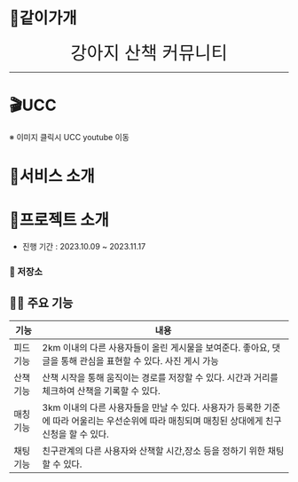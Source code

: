 # 🧸같이가개

<div align="center">
  <div style="font-size: xx-large; justify-items: center" >강아지 산책 커뮤니티</div>
  <!-- <img src="./readme_assets/images/jutopiaLogo.png" height="200">  -->
</div>

---

# 🎬UCC
<!-- [<img style="width: 10px;" src="./readme_assets/images/ucc.JPG">]() -->

※ 이미지 클릭시 UCC youtube 이동 

# 🎃서비스 소개


# 👶프로젝트 소개

- 진행 기간 : 2023.10.09 ~ 2023.11.17

### 📂 저장소

<!-- - **[🔎 Front-end 저장소](./jutopia_kmm)**
- **[🔎 Back-end 저장소(회원 서버)](./jutopia/member-server/)**
- **[🔎 Back-end 저장소(주식 서버)](./jutopia/stock-server/)**
- **[🔎 Back-end 저장소(챗봇 서버)](./jutopia/chat-server/)**
- **[🔎 Back-end 저장소(반 서버)](./jutopia/class-server/)**
- **[🔎 Back-end 저장소(뉴스 서버)](./jutopia/news-server/)**
- **[🔎 Back-end 저장소(임대 서버)](./jutopia/rent-server/)**
- **[🔎 Back-end 저장소(관리자 서버)](./jutopia/teacher/)** -->

## 👨‍🏫 주요 기능

| 기능        | 내용                                                                                                           |
|-----------|--------------------------------------------------------------------------------------------------------------|
| 피드 기능 | 2km 이내의 다른 사용자들이 올린 게시물을 보여준다. 좋아요, 댓글을 통해 관심을 표현할 수 있다. 사진 게시 가능 |
| 산책 기능 | 산책 시작을 통해 움직이는 경로를 저장할 수 있다. 시간과 거리를 체크하여 산책을 기록할 수 있다. |
| 매칭 기능 | 3km 이내의 다른 사용자들을 만날 수 있다. 사용자가 등록한 기준에 따라 어울리는 우선순위에 따라 매칭되며 매칭된 상대에게 친구신청을 할 수 있다. |
| 채팅 기능 | 친구관계의 다른 사용자와  산책할 시간,장소 등을 정하기 위한 채팅 할 수 있다. |


<!-- ## 👩‍🏫 기술 스택

### Front-end

| <img src="./readme_assets/images/android.png" alt="HTML5" width="100px"  height="100px" /> | <img src="./readme_assets/images/ios.png" alt="CSS3" width="100px" height="100px" /> | <img src="./readme_assets/images/kotlin.png" alt="TypeScript" width="100px" height="100px" /> | <img src="./readme_assets/images/kmm.png" alt="React.js" width="150px" height="100px" /> | <img src="./readme_assets/images/swift.png" alt="Redux" width="100px" height="100px" /> | <img src="./readme_assets/images/thymeleaf.png" alt="Vite" width="100px" height="100px" /> |
|:------------:|:----------------:|:----------------:|:-----------------:|:---------------:|:--------------:|
| android | ios | kotlin | Kotlin Multiplatform | Mobile | swift | Thymeleaf |



### Back-end

| <img src="./readme_assets/images/java17.png" alt="HTML5" width="100px" height="100px" /> | <img src="./readme_assets/images/spring.png" width="100"> | <img src="./readme_assets/images/springcloud.jpg"  alt="HTML5" width="100px" height="100px" /> | <img src="./readme_assets/images/eureka.png"  alt="HTML5" width="100px" height="100px" /> | <img src="./readme_assets/images/mysql.png"  alt="HTML5" width="100px" height="100px" /> | <img src="./readme_assets/images/H2_logo.png"  alt="h2" width="100px" height="100px" /> |
|:-------:|:-------:|:-------:|:-------:|:-------:|:-------:|
| java17 | spring boot | spring cloud | netflix Eureka | MySQL | H2 | 


| <img src="./readme_assets/images/redis.png"  alt="redis" width="100px" height="100px" /> | <img src="./readme_assets/images/python.png"  alt="python" width="100px" height="100px" /> | <img src="./readme_assets/images/fastapi.png"  alt="fastapi" width="100px" height="100px" /> | <img src="./readme_assets/images/mongodb.jpg"  alt="mongodb" width="100px" height="100px" /> | <img src="./readme_assets/images/bart.JPG"  alt="mongodb" width="100px" height="100px" /> | <img src="./readme_assets/images/openai.png"  alt="mongodb" width="100px" height="100px" /> |
|:-----:|:-----:|:-----:|:-----:|:-----:|:------:|
| redis | python | FastAPI | mongoDB | SKT-AI : KoBART | OpenAI |


### DevOps & Tools & logging

| <img src="./readme_assets/images/jenkins.png"  alt="jenkins" width="100px" height="100px" /> | <img src="./readme_assets/images/docker.png"  alt="docker" width="100px" height="100px" /> | <img src="./readme_assets/images/aws.png"  alt="aws" width="100px" height="100px" /> | <img src="./readme_assets/images/gradle.png"  alt="gradle" width="100px" height="100px" /> | <img src="./readme_assets/images/jira.png"  alt="jira" width="100px" height="100px" /> | <img src="./readme_assets/images/slack.jpg"  alt="slack" width="100px" height="100px" /> | <img src="./readme_assets/images/zipkin.jpg"  alt="zipkin" width="100px" height="100px" /> | <img src="./readme_assets/images/rabbitMQ.png"  alt="rabbitMQ" width="100px" height="100px" /> |
|:-------:|:---------:|:---------:|:---------:|:---------:|:---------:|:---------:|:---------:|
| jenkins | docker | AWS EC2 | gradle | Jira | Slack | zipkin | rabbitMQ | 

---

### 아키텍쳐
<img src="./readme_assets/images/architecture.png" />

### ERD

<img src="./readme_assets/images/erd.png">

### MockUp

[<img src="./readme_assets/images/figma.JPG">](https://www.figma.com/file/mWwcgewutGCTDZkxoMKV83/KMM-UI%2FUX?type=design&node-id=1%3A3&mode=design&t=mBTVp00ywr6cVVQ3-1)

※ 이미지 클릭시 Figma 이동

--- -->


<!-- # 😺 주토피아 주요 서비스

##  Main -->





<!-- ## 👨‍👩‍👧‍👦팀 소개

<table align="center">
    <tr align="center">
        <td style="min-width: 150px;">
            <a href="https://github.com/youngseobso">
              <img src="./readme_assets/profile/sys.jpg" width="200" height="175">
              <br />
              <b>youngseobso</b>
            </a>
        </td>
        <td style="min-width: 150px;">
            <a href="https://github.com/bellringstar">
              <img src="./readme_assets/profile/khj.png" width="200">
              <br />
              <b>bellringstar</b>
            </a> 
        </td>
        <td style="min-width: 150px;">
            <a href="https://github.com/hans0537">
              <img src="./readme_assets/profile/ssj.png" width="200">
              <br />
              <b>hans0537</b>
            </a> 
        </td>
        <td style="min-width: 150px;">
            <a href="https://github.com/phabala">
              <img src="./readme_assets/profile/kkh.png" width="200">
              <br />
              <b>phabala</b>
            </a> 
        </td>
        <td style="min-width: 150px;">
            <a href="https://github.com/dhkim6956">
              <img src="./readme_assets/profile/kdh.png" width="200">
              <br />
              <b>dhkim6956</b>
            </a> 
        </td>
        <td style="min-width: 150px;">
            <a href="https://github.com/passionhuman">
              <img src="./readme_assets/profile/ljh.png" width="200">
              <br />
              <b>passionhuman</b>
            </a> 
        </td>
    </tr>
    <tr align="center">
        <td>
            김대홍 (팀장)<br/>BE
        </td>
        <td>
            김현종 <br/>BE
        </td>
        <td>
            이성연<br/>BE
        </td>
        <td>
            김기홍<br/>BE
        </td>
        <td>
            권영재<br/>FE
        </td>
        <td>
            소영섭<br/>FE
        </td>
    </tr>
</table> -->


<!-- 
## 노션 활용

[<img src="./readme_assets/images/notion.JPG" alt="notion">](https://immediate-shamrock-b52.notion.site/2d5ca3b296f84449bc7d49d08ed188c7?pvs=4)

※ 이미지 클릭시 Notion 이동  -->
